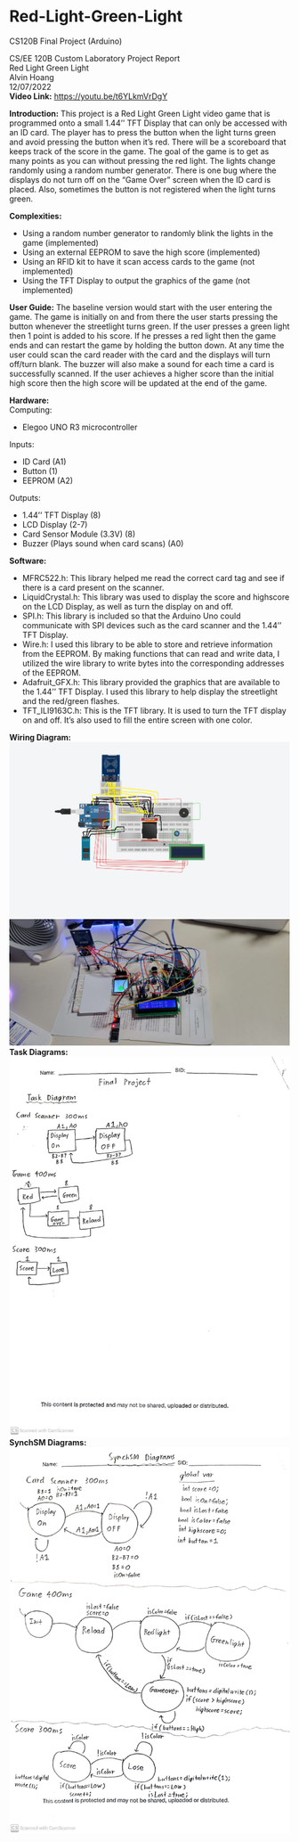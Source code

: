 # Red-Light-Green-Light
CS120B Final Project (Arduino)

CS/EE 120B Custom Laboratory Project Report \
Red Light Green Light \
Alvin Hoang \
12/07/2022 \
**Video Link:** https://youtu.be/t6YLkmVrDgY

**Introduction:**
This project is a Red Light Green Light video game that is programmed onto a small 1.44’’ TFT Display that can only be accessed with an ID card. The player has to press the button when the light turns green and avoid pressing the button when it’s red. There will be a scoreboard that keeps track of the score in the game. The goal of the game is to get as many points as you can without pressing the red light. The lights change randomly using a random number generator. There is one bug where the displays do not turn off on the “Game Over” screen when the ID card is placed. Also, sometimes the button is not registered when the light turns green. 

**Complexities:**
* Using a random number generator to randomly blink the lights in the game (implemented)
* Using an external EEPROM to save the high score (implemented)
* Using an RFID kit to have it scan access cards to the game (not implemented)
* Using the TFT Display to output the graphics of the game (not implemented)

**User Guide:**
The baseline version would start with the user entering the game. The game is initially on and from there the user starts pressing the button whenever the streetlight turns green. If the user presses a green light then 1 point is added to his score. If he presses a red light then the game ends and can restart the game by holding the button down. At any time the user could scan the card reader with the card and the displays will turn off/turn blank. The buzzer will also make a sound for each time a card is successfully scanned. If the user achieves a higher score than the initial high score then the high score will be updated at the end of the game.  

**Hardware:** \
Computing: 
* Elegoo UNO R3 microcontroller 

Inputs: 
* ID Card (A1) 
* Button (1)
* EEPROM (A2)

Outputs:
* 1.44’’ TFT Display (8)
* LCD Display (2-7)
* Card Sensor Module (3.3V) (8)
* Buzzer (Plays sound when card scans) (A0)

**Software:**
* MFRC522.h: This library helped me read the correct card tag and see if there is a card present on the scanner.
* LiquidCrystal.h: This library was used to display the score and highscore on the LCD Display, as well as turn the display on and off.
* SPI.h: This library is included so that the Arduino Uno could communicate with SPI devices such as the card scanner and the 1.44’’ TFT Display.
* Wire.h: I used this library to be able to store and retrieve information from the EEPROM. By making functions that can read and write data, I utilized the wire library to write bytes into the corresponding addresses of the EEPROM.
* Adafruit_GFX.h: This library provided the graphics that are available to the 1.44’’ TFT Display. I used this library to help display the streetlight and the red/green flashes.
* TFT_ILI9163C.h: This is the TFT library. It is used to turn the TFT display on and off. It’s also used to fill the entire screen with one color.

**Wiring Diagram:**
![](Circuit.png)
![](real.jpg)
**Task Diagrams:**
![](task.jpg)
**SynchSM Diagrams:**
![](synch.jpg)
